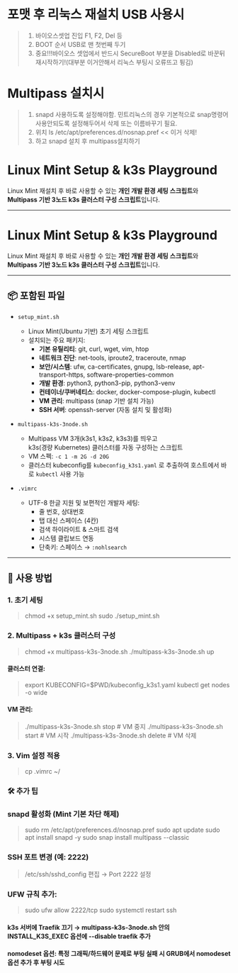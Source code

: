 # 포맷 후 리눅스 재설치 USB 사용시
> 1. 바이오스셋업 진입 F1, F2, Del 등
> 2. BOOT 순서 USB로 맨 첫번째 두기
> 3. 중요!!!바이오스 셋업에서 반드시 SecureBoot 부분을 Disabled로 바꾼뒤 재시작하기!(대부분 이거안해서 리눅스 부팅시 오류뜨고 튕김)


# Multipass 설치시
> 1. snapd 사용하도록 설정해야함. 민트리눅스의 경우 기본적으로 snap명령어사용안되도록 설정해두어서 삭제 또는 이름바꾸기 필요.
> 2. 위치 ls /etc/apt/preferences.d/nosnap.pref  << 이거 삭제!
> 3. 하고 snapd 설치 후 multipass설치하기


# Linux Mint Setup & k3s Playground

Linux Mint 재설치 후 바로 사용할 수 있는 **개인 개발 환경 세팅 스크립트**와  
**Multipass 기반 3노드 k3s 클러스터 구성 스크립트**입니다.

---

# Linux Mint Setup & k3s Playground

Linux Mint 재설치 후 바로 사용할 수 있는 **개인 개발 환경 세팅 스크립트**와  
**Multipass 기반 3노드 k3s 클러스터 구성 스크립트**입니다.

---

## 📦 포함된 파일

- `setup_mint.sh`  
  - Linux Mint(Ubuntu 기반) 초기 세팅 스크립트  
  - 설치되는 주요 패키지:
    - **기본 유틸리티**: git, curl, wget, vim, htop
    - **네트워크 진단**: net-tools, iproute2, traceroute, nmap
    - **보안/시스템**: ufw, ca-certificates, gnupg, lsb-release, apt-transport-https, software-properties-common
    - **개발 환경**: python3, python3-pip, python3-venv
    - **컨테이너/쿠버네티스**: docker, docker-compose-plugin, kubectl
    - **VM 관리**: multipass (snap 기반 설치 가능)
    - **SSH 서버**: openssh-server (자동 설치 및 활성화)

- `multipass-k3s-3node.sh`  
  - Multipass VM 3개(k3s1, k3s2, k3s3)를 띄우고  
    k3s(경량 Kubernetes) 클러스터를 자동 구성하는 스크립트
  - VM 스펙: `-c 1 -m 2G -d 20G`
  - 클러스터 kubeconfig를 `kubeconfig_k3s1.yaml` 로 추출하여 호스트에서 바로 `kubectl` 사용 가능

- `.vimrc`  
  - UTF-8 한글 지원 및 보편적인 개발자 세팅:
    - 줄 번호, 상대번호
    - 탭 대신 스페이스 (4칸)
    - 검색 하이라이트 & 스마트 검색
    - 시스템 클립보드 연동
    - 단축키: 스페이스 → `:nohlsearch`

---

## 🚀 사용 방법

### 1. 초기 세팅
> chmod +x setup_mint.sh
> sudo ./setup_mint.sh

### 2. Multipass + k3s 클러스터 구성
> chmod +x multipass-k3s-3node.sh
> ./multipass-k3s-3node.sh up


#### 클러스터 연결:

> export KUBECONFIG=$PWD/kubeconfig_k3s1.yaml
> kubectl get nodes -o wide


#### VM 관리:

> ./multipass-k3s-3node.sh stop    # VM 중지
> ./multipass-k3s-3node.sh start   # VM 시작
> ./multipass-k3s-3node.sh delete  # VM 삭제

### 3. Vim 설정 적용
> cp .vimrc ~/

### 🛠️ 추가 팁

### snapd 활성화 (Mint 기본 차단 해제)

> sudo rm /etc/apt/preferences.d/nosnap.pref
> sudo apt update
> sudo apt install snapd -y
> sudo snap install multipass --classic


### SSH 포트 변경 (예: 2222)

> /etc/ssh/sshd_config 편집 → Port 2222 설정

### UFW 규칙 추가:

> sudo ufw allow 2222/tcp
> sudo systemctl restart ssh


#### k3s 서버에 Traefik 끄기 → multipass-k3s-3node.sh 안의 INSTALL_K3S_EXEC 옵션에 --disable traefik 추가
#### nomodeset 옵션: 특정 그래픽/하드웨어 문제로 부팅 실패 시 GRUB에서 nomodeset 옵션 추가 후 부팅 시도
